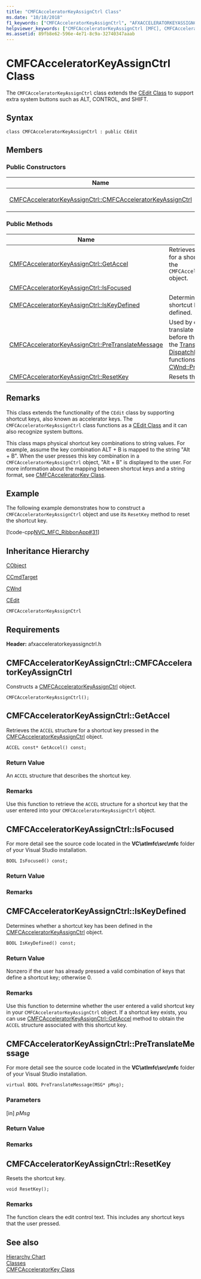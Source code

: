 ```yaml
---
title: "CMFCAcceleratorKeyAssignCtrl Class"
ms.date: "10/18/2018"
f1_keywords: ["CMFCAcceleratorKeyAssignCtrl", "AFXACCELERATORKEYASSIGNCTRL/CMFCAcceleratorKeyAssignCtrl", "AFXACCELERATORKEYASSIGNCTRL/CMFCAcceleratorKeyAssignCtrl::CMFCAcceleratorKeyAssignCtrl", "AFXACCELERATORKEYASSIGNCTRL/CMFCAcceleratorKeyAssignCtrl::GetAccel", "AFXACCELERATORKEYASSIGNCTRL/CMFCAcceleratorKeyAssignCtrl::IsFocused", "AFXACCELERATORKEYASSIGNCTRL/CMFCAcceleratorKeyAssignCtrl::IsKeyDefined", "AFXACCELERATORKEYASSIGNCTRL/CMFCAcceleratorKeyAssignCtrl::PreTranslateMessage", "AFXACCELERATORKEYASSIGNCTRL/CMFCAcceleratorKeyAssignCtrl::ResetKey"]
helpviewer_keywords: ["CMFCAcceleratorKeyAssignCtrl [MFC], CMFCAcceleratorKeyAssignCtrl", "CMFCAcceleratorKeyAssignCtrl [MFC], GetAccel", "CMFCAcceleratorKeyAssignCtrl [MFC], IsFocused", "CMFCAcceleratorKeyAssignCtrl [MFC], IsKeyDefined", "CMFCAcceleratorKeyAssignCtrl [MFC], PreTranslateMessage", "CMFCAcceleratorKeyAssignCtrl [MFC], ResetKey"]
ms.assetid: 89fb8e62-596e-4e71-8c9a-32740347aaab
---
```

# CMFCAcceleratorKeyAssignCtrl Class

The `CMFCAcceleratorKeyAssignCtrl` class extends the [CEdit Class](../../mfc/reference/cedit-class.md) to support extra system buttons such as ALT, CONTROL, and SHIFT.

## Syntax

```
class CMFCAcceleratorKeyAssignCtrl : public CEdit
```

## Members

### Public Constructors

|Name|Description|
|----------|-----------------|
|[CMFCAcceleratorKeyAssignCtrl::CMFCAcceleratorKeyAssignCtrl](#cmfcacceleratorkeyassignctrl)|Constructs a `CMFCAcceleratorKeyAssignCtrl` object.|

### Public Methods

|Name|Description|
|----------|-----------------|
|[CMFCAcceleratorKeyAssignCtrl::GetAccel](#getaccel)|Retrieves the `ACCEL` structure for a shortcut key pressed in the `CMFCAcceleratorKeyAssignCtrl` object.|
|[CMFCAcceleratorKeyAssignCtrl::IsFocused](#isfocused)||
|[CMFCAcceleratorKeyAssignCtrl::IsKeyDefined](#iskeydefined)|Determines whether a shortcut key has been defined.|
|[CMFCAcceleratorKeyAssignCtrl::PreTranslateMessage](#pretranslatemessage)|Used by class [CWinApp](../../mfc/reference/cwinapp-class.md) to translate window messages before they are dispatched to the [TranslateMessage](/windows/win32/api/winuser/nf-winuser-translatemessage) and [DispatchMessage](/windows/win32/api/winuser/nf-winuser-dispatchmessage) Windows functions. (Overrides [CWnd::PreTranslateMessage](../../mfc/reference/cwnd-class.md#pretranslatemessage).)|
|[CMFCAcceleratorKeyAssignCtrl::ResetKey](#resetkey)|Resets the shortcut key.|

## Remarks

This class extends the functionality of the `CEdit` class by supporting shortcut keys, also known as accelerator keys. The `CMFCAcceleratorKeyAssignCtrl` class functions as a [CEdit Class](../../mfc/reference/cedit-class.md) and it can also recognize system buttons.

This class maps physical shortcut key combinations to string values. For example, assume the key combination ALT + B is mapped to the string "Alt + B". When the user presses this key combination in a `CMFCAcceleratorKeyAssignCtrl` object, "Alt + B" is displayed to the user. For more information about the mapping between shortcut keys and a string format, see [CMFCAcceleratorKey Class](../../mfc/reference/cmfcacceleratorkey-class.md).

## Example

The following example demonstrates how to construct a `CMFCAcceleratorKeyAssignCtrl` object and use its `ResetKey` method to reset the shortcut key.

[!code-cpp[NVC_MFC_RibbonApp#31](../../mfc/reference/codesnippet/cpp/cmfcacceleratorkeyassignctrl-class_1.cpp)]

## Inheritance Hierarchy

[CObject](../../mfc/reference/cobject-class.md)

[CCmdTarget](../../mfc/reference/ccmdtarget-class.md)

[CWnd](../../mfc/reference/cwnd-class.md)

[CEdit](../../mfc/reference/cedit-class.md)

`CMFCAcceleratorKeyAssignCtrl`

## Requirements

**Header:** afxacceleratorkeyassignctrl.h

## <a name="cmfcacceleratorkeyassignctrl"></a>  CMFCAcceleratorKeyAssignCtrl::CMFCAcceleratorKeyAssignCtrl

Constructs a [CMFCAcceleratorKeyAssignCtrl](../../mfc/reference/cmfcacceleratorkeyassignctrl-class.md) object.

```
CMFCAcceleratorKeyAssignCtrl();
```

## <a name="getaccel"></a>  CMFCAcceleratorKeyAssignCtrl::GetAccel

Retrieves the `ACCEL` structure for a shortcut key pressed in the [CMFCAcceleratorKeyAssignCtrl](../../mfc/reference/cmfcacceleratorkeyassignctrl-class.md) object.

```
ACCEL const* GetAccel() const;
```

### Return Value

An `ACCEL` structure that describes the shortcut key.

### Remarks

Use this function to retrieve the `ACCEL` structure for a shortcut key that the user entered into your `CMFCAcceleratorKeyAssignCtrl` object.

## <a name="isfocused"></a>  CMFCAcceleratorKeyAssignCtrl::IsFocused

For more detail see the source code located in the **VC\\atlmfc\\src\\mfc** folder of your Visual Studio installation.

```
BOOL IsFocused() const;
```

### Return Value

### Remarks

## <a name="iskeydefined"></a>  CMFCAcceleratorKeyAssignCtrl::IsKeyDefined

Determines whether a shortcut key has been defined in the [CMFCAcceleratorKeyAssignCtrl](../../mfc/reference/cmfcacceleratorkeyassignctrl-class.md) object.

```
BOOL IsKeyDefined() const;
```

### Return Value

Nonzero if the user has already pressed a valid combination of keys that define a shortcut key; otherwise 0.

### Remarks

Use this function to determine whether the user entered a valid shortcut key in your `CMFCAcceleratorKeyAssignCtrl` object. If a shortcut key exists, you can use [CMFCAcceleratorKeyAssignCtrl::GetAccel](#getaccel) method to obtain the `ACCEL` structure associated with this shortcut key.

## <a name="pretranslatemessage"></a>  CMFCAcceleratorKeyAssignCtrl::PreTranslateMessage

For more detail see the source code located in the **VC\\atlmfc\\src\\mfc** folder of your Visual Studio installation.

```
virtual BOOL PreTranslateMessage(MSG* pMsg);
```

### Parameters

[in] *pMsg*<br/>

### Return Value

### Remarks

## <a name="resetkey"></a>  CMFCAcceleratorKeyAssignCtrl::ResetKey

Resets the shortcut key.

```
void ResetKey();
```

### Remarks

The function clears the edit control text. This includes any shortcut keys that the user pressed.

## See also

[Hierarchy Chart](../../mfc/hierarchy-chart.md)<br/>
[Classes](../../mfc/reference/mfc-classes.md)<br/>
[CMFCAcceleratorKey Class](../../mfc/reference/cmfcacceleratorkey-class.md)
